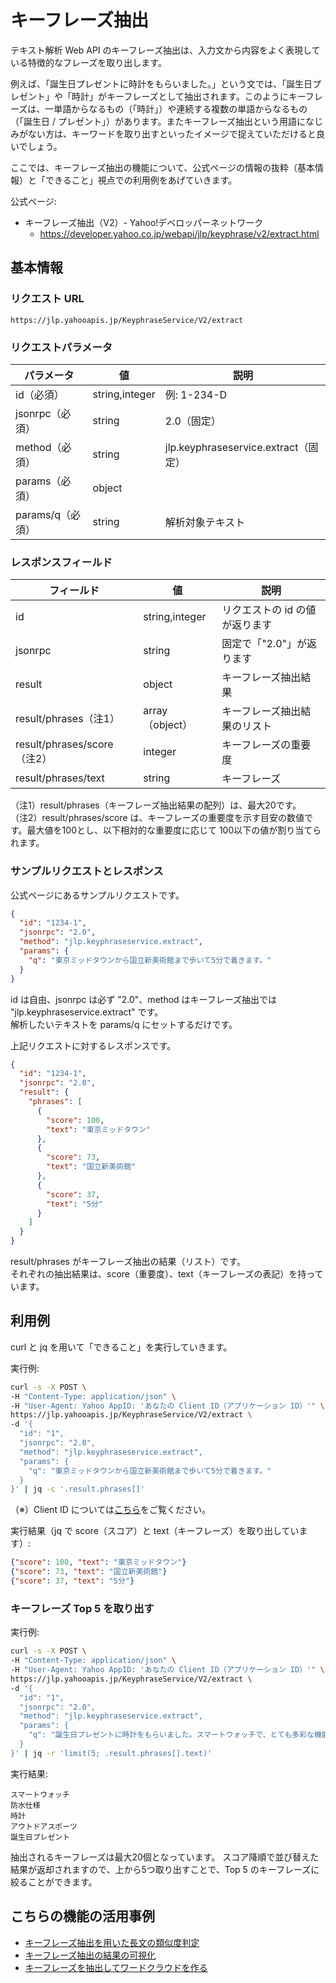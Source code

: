 # キーフレーズ抽出

テキスト解析 Web API のキーフレーズ抽出は、入力文から内容をよく表現している特徴的なフレーズを取り出します。 

例えば、「誕生日プレゼントに時計をもらいました。」という文では、「誕生日プレゼント」や「時計」がキーフレーズとして抽出されます。このようにキーフレーズは、一単語からなるもの（「時計」）や連続する複数の単語からなるもの（「誕生日 / プレゼント」）があります。またキーフレーズ抽出という用語になじみがない方は、キーワードを取り出すといったイメージで捉えていただけると良いでしょう。

ここでは、キーフレーズ抽出の機能について、公式ページの情報の抜粋（基本情報）と「できること」視点での利用例をあげていきます。

公式ページ:

- キーフレーズ抽出（V2）- Yahoo!デベロッパーネットワーク
  - https://developer.yahoo.co.jp/webapi/jlp/keyphrase/v2/extract.html

## 基本情報

### リクエスト URL

```
https://jlp.yahooapis.jp/KeyphraseService/V2/extract
```

### リクエストパラメータ

| パラメータ       | 値             | 説明                                 |
| ---------------- | -------------- | ------------------------------------ |
| id（必須）       | string,integer | 例: 1-234-D                          |
| jsonrpc（必須）  | string         | 2.0（固定）                          |
| method（必須）   | string         | jlp.keyphraseservice.extract（固定） |
| params（必須）   | object         |                                      |
| params/q（必須） | string         | 解析対象テキスト                     |

### レスポンスフィールド

| フィールド                   | 値              | 説明                           |
| ---------------------------- | --------------- | ------------------------------ |
| id                           | string,integer  | リクエストの id の値が返ります |
| jsonrpc                      | string          | 固定で「"2.0"」が返ります      |
| result                       | object          | キーフレーズ抽出結果           |
| result/phrases（注1）       | array（object） | キーフレーズ抽出結果のリスト   |
| result/phrases/score（注2） | integer         | キーフレーズの重要度           |
| result/phrases/text          | string          | キーフレーズ                   |

（注1）result/phrases（キーフレーズ抽出結果の配列）は、最大20です。  
（注2）result/phrases/score は、キーフレーズの重要度を示す目安の数値です。最大値を100とし、以下相対的な重要度に応じて 100以下の値が割り当てられます。

### サンプルリクエストとレスポンス

公式ページにあるサンプルリクエストです。

```json
{
  "id": "1234-1",
  "jsonrpc": "2.0",
  "method": "jlp.keyphraseservice.extract",
  "params": {
    "q": "東京ミッドタウンから国立新美術館まで歩いて5分で着きます。"
  }
}
```

id は自由、jsonrpc は必ず "2.0"、method はキーフレーズ抽出では "jlp.keyphraseservice.extract" です。  
解析したいテキストを params/q にセットするだけです。

上記リクエストに対するレスポンスです。

```json
{
  "id": "1234-1",
  "jsonrpc": "2.0",
  "result": {
    "phrases": [
      {
        "score": 100,
        "text": "東京ミッドタウン"
      },
      {
        "score": 73,
        "text": "国立新美術館"
      },
      {
        "score": 37,
        "text": "5分"
      }
    ]
  }
}
```

result/phrases がキーフレーズ抽出の結果（リスト）です。  
それぞれの抽出結果は、score（重要度）、text（キーフレーズの表記）を持っています。

## 利用例

curl と jq を用いて「できること」を実行していきます。

実行例:

```bash
curl -s -X POST \
-H "Content-Type: application/json" \
-H "User-Agent: Yahoo AppID: 'あなたの Client ID（アプリケーション ID）'" \
https://jlp.yahooapis.jp/KeyphraseService/V2/extract \
-d '{
  "id": "1",
  "jsonrpc": "2.0",
  "method": "jlp.keyphraseservice.extract",
  "params": {
    "q": "東京ミッドタウンから国立新美術館まで歩いて5分で着きます。"
  }
}' | jq -c '.result.phrases[]'
```

（※）Client ID については[こちら](../02_API_Specifications/00_Overview.md#client-id%E3%82%A2%E3%83%97%E3%83%AA%E3%82%B1%E3%83%BC%E3%82%B7%E3%83%A7%E3%83%B3id)をご覧ください。

実行結果（jq で score（スコア）と text（キーフレーズ）を取り出しています）:

```json
{"score": 100, "text": "東京ミッドタウン"}
{"score": 73, "text": "国立新美術館"}
{"score": 37, "text": "5分"}
```

### キーフレーズ Top 5 を取り出す

実行例:

```bash
curl -s -X POST \
-H "Content-Type: application/json" \
-H "User-Agent: Yahoo AppID: 'あなたの Client ID（アプリケーション ID）'" \
https://jlp.yahooapis.jp/KeyphraseService/V2/extract \
-d '{
  "id": "1",
  "jsonrpc": "2.0",
  "method": "jlp.keyphraseservice.extract",
  "params": {
    "q": "誕生日プレゼントに時計をもらいました。スマートウォッチで、とても多彩な機能があり、その中でも健康管理がお気に入りです。防水仕様なのでちょっとしたアウトドアスポーツでも使うことができます。"
  }
}' | jq -r 'limit(5; .result.phrases[].text)'
```

実行結果:

```
スマートウォッチ
防水仕様
時計
アウトドアスポーツ
誕生日プレゼント
```

抽出されるキーフレーズは最大20個となっています。
スコア降順で並び替えた結果が返却されますので、上から5つ取り出すことで、Top 5 のキーフレーズに絞ることができます。

## こちらの機能の活用事例

- [キーフレーズ抽出を用いた長文の類似度判定](../03_API_Examples/03_KeyphraseService_Similarity.md)
- [キーフレーズ抽出の結果の可視化](../03_API_Examples/03_KeyphraseService_Visualization.md)
- [キーフレーズを抽出してワードクラウドを作る](../03_API_Examples/03_KeyphraseService_Wordcloud.md)
